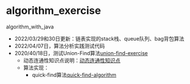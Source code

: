 # algorithm_exercise
algorithm_with_java
- 2022/03/29和30日更新：链表实现的stack栈、queue队列、bag背包算法
- 2022/04/07日，算法分析实践测试代码
- 2020/40/18日，测试Union-Find算法[union-find-exercise](./src/com/young/union_find_exercise)
    - 动态连通性知识点说明：[动态连通性知识点](./src/com/young/union_find_exercise/动态连通性知识点.md)
    - 算法实现：
        - quick-find算法[quick-find-algorithm](./src/com/young/union_find_exercise/QuickFindExercise.java)
    